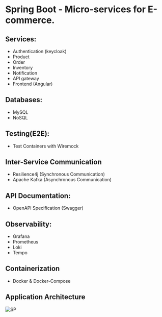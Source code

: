 # Spring Boot - Micro-services for E-commerce.

## Services:
- Authentication (keycloak)
- Product
- Order
- Inventory
- Notification
- API gateway
- Frontend (Angular)

## Databases:
- MySQL
- NoSQL

## Testing(E2E):
- Test Containers with Wiremock

## Inter-Service Communication
- Resilience4j (Synchronous Communication)
- Apache Kafka (Asynchronous Communication)

## API Documentation:
- OpenAPI Specification (Swagger)

## Observability:
- Grafana
- Prometheus
- Loki
- Tempo

## Containerization
- Docker & Docker-Compose

## Application Architecture

![SP](https://github.com/user-attachments/assets/64d78700-994b-4158-944b-a1b1fb5a7ce4)

